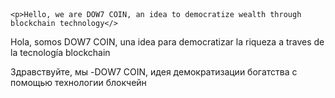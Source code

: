 <html>
  <header>
    <title> wellcome</title>
  
  </header>
  
  <body>

    <p>Hello, we are DOW7 COIN, an idea to democratize wealth through blockchain technology</>
<p>Hola, somos DOW7 COIN, una idea para democratizar la riqueza a traves de la tecnología blockchain</p>
<p>Здравствуйте, мы -DOW7 COIN, идея демократизации богатства с помощью технологии блокчейн</p>

  </body>
    </html>
